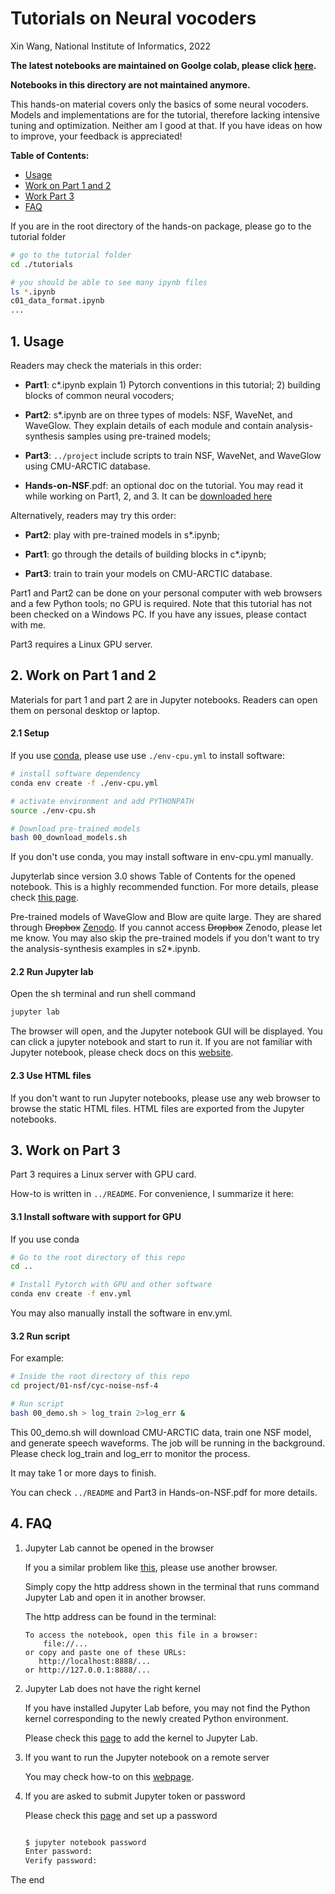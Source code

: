 # Tutorials on Neural vocoders

Xin Wang, National Institute of Informatics, 2022

**The latest notebooks are maintained on Goolge colab, please click [here](https://colab.research.google.com/drive/1EO-ggi1U9f2zXwTiqg7AEljVx11JKta7?usp=sharing).**

**Notebooks in this directory are not maintained anymore.**


This hands-on material covers only the basics of some neural vocoders. Models and implementations are for the tutorial, therefore lacking intensive tuning and optimization. Neither am I good at that. If you have ideas on how to improve, your feedback is appreciated!

**Table of Contents:**

* [Usage](#usage)
* [Work on Part 1 and 2](#part12)
* [Work Part 3](#part3)
* [FAQ](#faq)


If you are in the root directory of the hands-on package, please go to the tutorial folder

```sh
# go to the tutorial folder
cd ./tutorials

# you should be able to see many ipynb files
ls *.ipynb
c01_data_format.ipynb 
...
```

## <a name="usage"></a>1. Usage

Readers may check the materials in this order:

* __Part1__: c*.ipynb explain 1) Pytorch conventions in this tutorial; 2) building blocks of common neural vocoders;

* __Part2__: s*.ipynb are on three types of models: NSF, WaveNet, and WaveGlow. They explain details of each module and contain analysis-synthesis samples using  pre-trained models;

* __Part3__: `../project` include scripts to train NSF, WaveNet, and WaveGlow using CMU-ARCTIC database.

* __Hands-on-NSF__.pdf: an optional doc on the tutorial. You may read it while working on Part1, 2, and 3. It can be [downloaded here](https://www.dropbox.com/sh/gf3zp00qvdp3row/AACeanvFQD5Gyu3a5I5jIV_-a/web/Hands-on-neural-vocoders-spcc2021.pdf?dl=1)


Alternatively, readers may try this order:

* __Part2__: play with pre-trained models in s*.ipynb;

* __Part1__: go through the details of building blocks in c*.ipynb;

* __Part3__: train to train your models on CMU-ARCTIC database.

Part1 and Part2 can be done on your personal computer with web browsers and a few Python tools; no GPU is required. Note that this tutorial has not been checked on a Windows PC. If you have any issues, please contact with me.

Part3 requires a Linux GPU server.

## <a name="part12"></a>2. Work on Part 1 and 2
Materials for part 1 and part 2 are in Jupyter notebooks. Readers can open them on personal desktop or laptop.

#### 2.1 Setup

If you use [conda](https://docs.conda.io/en/latest/miniconda.html), please use use `./env-cpu.yml` to install software:

```sh
# install software dependency
conda env create -f ./env-cpu.yml

# activate environment and add PYTHONPATH
source ./env-cpu.sh

# Download pre-trained models
bash 00_download_models.sh
```

If you don't use conda, you may install software in env-cpu.yml manually.

Jupyterlab since version 3.0 shows Table of Contents for the opened notebook. This is a highly recommended function. For more details, please check [this page](https://jupyterlab.readthedocs.io/en/stable/user/toc.html).

Pre-trained models of WaveGlow and Blow are quite large. They are shared through ~~Dropbox~~ [Zenodo](https://doi.org/10.5281/zenodo.6349636). If you cannot access ~~Dropbox~~ Zenodo, please let me know. You may also skip the pre-trained models if you don't want to try the analysis-synthesis examples in s2*.ipynb.

#### 2.2 Run Jupyter lab
Open the sh terminal and run shell command

```sh
jupyter lab
```

The browser will open, and the Jupyter notebook GUI will be displayed. You can click a jupyter notebook and start to run it. If you are not familiar with Jupyter notebook, please check docs on this [website](https://jupyter.org/). 


#### 2.3 Use HTML files

If you don't want to run Jupyter notebooks, please use any web browser to browse the static HTML files. HTML files are exported from the Jupyter notebooks. 


## <a name="part3"></a>3. Work on Part 3

Part 3 requires a Linux server with GPU card.

How-to is written in `../README`. For convenience, I summarize it here:

#### 3.1 Install software with support for GPU
If you use conda

```sh
# Go to the root directory of this repo
cd ..

# Install Pytorch with GPU and other software
conda env create -f env.yml

```

You may also manually install the software in env.yml.

#### 3.2 Run script

For example:

```sh
# Inside the root directory of this repo
cd project/01-nsf/cyc-noise-nsf-4

# Run script
bash 00_demo.sh > log_train 2>log_err &
```

This 00_demo.sh will download CMU-ARCTIC data, train one NSF model, and generate speech waveforms. The job will be running in the background. Please check log_train and log_err to monitor the process.

It may take 1 or more days to finish. 

You can check `../README` and Part3 in Hands-on-NSF.pdf for more details.


## <a name="faq"></a>4. FAQ

1. Jupyter Lab cannot be opened in the browser
   
    If you a similar problem like [this](https://github.com/jupyterlab/jupyterlab/issues/6921), please use another browser. 
    
    Simply copy the http address shown in the terminal that runs command Jupyter Lab and open it in another browser. 
    
    The http address can be found in the terminal:
    
    ```
    To access the notebook, open this file in a browser:
        file://...
    or copy and paste one of these URLs:
       http://localhost:8888/...
    or http://127.0.0.1:8888/...
    ```


2. Jupyter Lab does not have the right kernel

    If you have installed Jupyter Lab before, you may not find the Python kernel corresponding to the newly created Python environment. 
    
    Please check this [page](https://ipython.readthedocs.io/en/stable/install/kernel_install.html#kernels-for-different-environments) to add the kernel to Jupyter Lab.


3. If you want to run the Jupyter notebook on a remote server

   You may check how-to on this [webpage](https://docs.anaconda.com/anaconda/user-guide/tasks/remote-jupyter-notebook/). 

4. If you are asked to submit Jupyter token or password
   
   Please check this [page](https://jupyter-notebook.readthedocs.io/en/stable/public_server.html#automatic-password-setup) and set up a password

   ```sh

   $ jupyter notebook password
   Enter password:  
   Verify password: 
   ```

The end